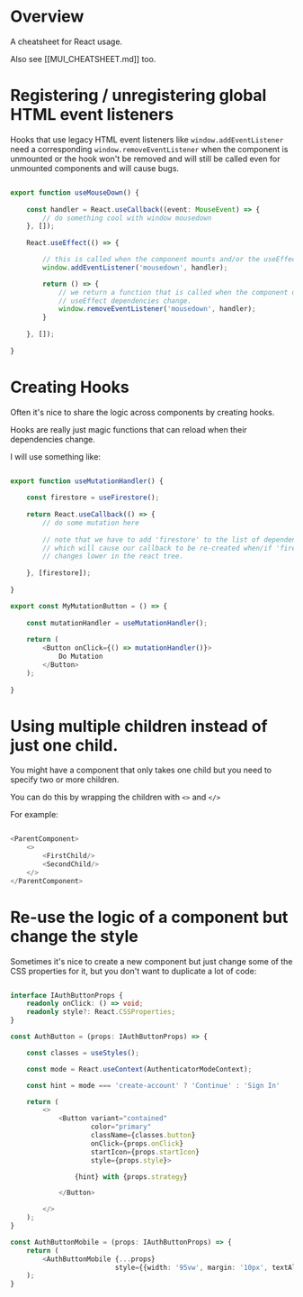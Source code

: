 # Overview

A cheatsheet for React usage.

Also see [[MUI_CHEATSHEET.md]] too.

# Registering / unregistering global HTML event listeners

Hooks that use legacy HTML event listeners like ```window.addEventListener```
need a corresponding ```window.removeEventListener``` when the component is 
unmounted or the hook won't be removed and will still be called even for
unmounted components and will cause bugs.

```typescript jsx

export function useMouseDown() {
    
    const handler = React.useCallback((event: MouseEvent) => {
        // do something cool with window mousedown
    }, []);
    
    React.useEffect(() => {

        // this is called when the component mounts and/or the useEffect dependencies change.
        window.addEventListener('mousedown', handler);

        return () => {
            // we return a function that is called when the component unmounts and/or the 
            // useEffect dependencies change.
            window.removeEventListener('mousedown', handler);
        }
        
    }, []);
    
}

```

# Creating Hooks

Often it's nice to share the logic across components by creating hooks.

Hooks are really just magic functions that can reload when their dependencies change.

I will use something like:

```typescript jsx

export function useMutationHandler() {
    
    const firestore = useFirestore();
    
    return React.useCallback(() => {
        // do some mutation here
        
        // note that we have to add 'firestore' to the list of dependencies
        // which will cause our callback to be re-created when/if 'firestore' 
        // changes lower in the react tree.
        
    }, [firestore]);
    
}

export const MyMutationButton = () => {
    
    const mutationHandler = useMutationHandler();
    
    return (
        <Button onClick={() => mutationHandler()}>
            Do Mutation
        </Button>
    );
    
}
```


# Using multiple children instead of just one child.

You might have a component that only takes one child but you need to specify two or more children.

You can do this by wrapping the children with ```<>``` and ```</>```

For example:

```typescript jsx

<ParentComponent>
    <>
        <FirstChild/>
        <SecondChild/>
    </>
</ParentComponent>

```


# Re-use the logic of a component but change the style

Sometimes it's nice to create a new component but just change some of the CSS
properties for it, but you don't want to duplicate a lot of code:

```typescript jsx

interface IAuthButtonProps {
    readonly onClick: () => void;
    readonly style?: React.CSSProperties;
}

const AuthButton = (props: IAuthButtonProps) => {

    const classes = useStyles();

    const mode = React.useContext(AuthenticatorModeContext);

    const hint = mode === 'create-account' ? 'Continue' : 'Sign In'

    return (
        <>
            <Button variant="contained"
                    color="primary"
                    className={classes.button}
                    onClick={props.onClick}
                    startIcon={props.startIcon}
                    style={props.style}>

                {hint} with {props.strategy}

            </Button>

        </>
    );
}

const AuthButtonMobile = (props: IAuthButtonProps) => {
    return (
        <AuthButtonMobile {...props}
                          style={{width: '95vw', margin: '10px', textAlign: 'center'}}/>
    );
}
```
